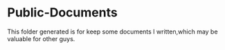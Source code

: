 # Public-Documents
This folder generated is for keep some documents I written,which may be valuable for other guys.
